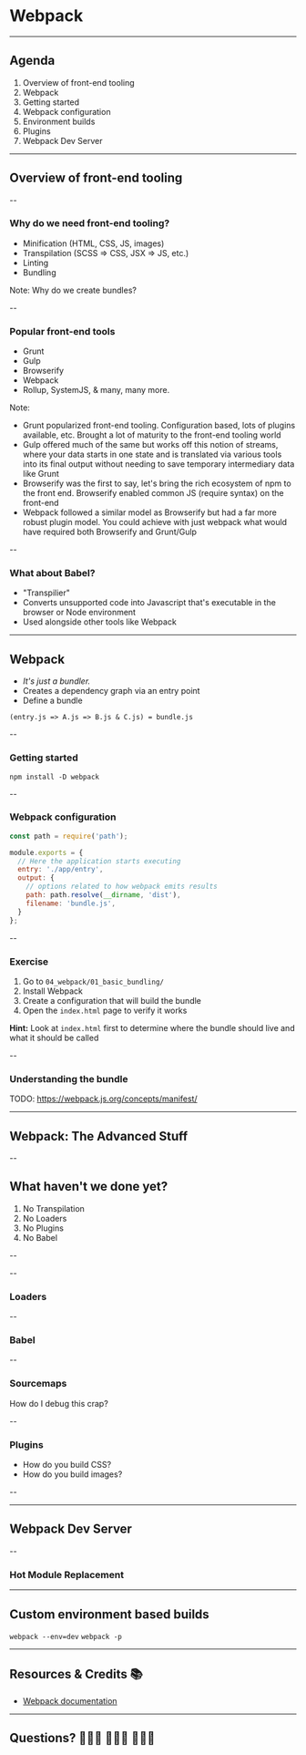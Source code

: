 # Webpack

---

## Agenda

1. Overview of front-end tooling
2. Webpack
3. Getting started
4. Webpack configuration
5. Environment builds
6. Plugins
7. Webpack Dev Server

---

## Overview of front-end tooling

--

### Why do we need front-end tooling?

* Minification (HTML, CSS, JS, images)
* Transpilation (SCSS => CSS, JSX => JS, etc.)
* Linting
* Bundling

Note:
Why do we create bundles?

--

### Popular front-end tools
* Grunt
* Gulp
* Browserify
* Webpack
* Rollup, SystemJS, & many, many more.

Note:
* Grunt popularized front-end tooling. Configuration based, lots of plugins available, etc. Brought a lot of maturity to the front-end tooling world
* Gulp offered much of the same but works off this notion of streams, where your data starts in one state and is translated via various tools into its final output without needing to save temporary intermediary data like Grunt
* Browserify was the first to say, let's bring the rich ecosystem of npm to the front end. Browserify enabled common JS (require syntax) on the front-end
* Webpack followed a similar model as Browserify but had a far more
robust plugin model. You could achieve with just webpack what would
have required both Browserify and Grunt/Gulp

--

### What about Babel?
* "Transpilier"
* Converts unsupported code into Javascript that's executable in the browser or Node environment
* Used alongside other tools like Webpack

---

## Webpack

* *It's just a bundler.*
* Creates a dependency graph via an entry point
* Define a bundle

`(entry.js => A.js => B.js & C.js) = bundle.js`

--

### Getting started

```
npm install -D webpack
```

--

### Webpack configuration

```js
const path = require('path');

module.exports = {
  // Here the application starts executing
  entry: './app/entry', 
  output: {
    // options related to how webpack emits results
    path: path.resolve(__dirname, 'dist'),
    filename: 'bundle.js',
  }
};
```
--

### Exercise

1. Go to `04_webpack/01_basic_bundling/`
2. Install Webpack
3. Create a configuration that will build the bundle
4. Open the `index.html` page to verify it works

**Hint:** Look at `index.html` first to determine where the bundle should live and what it should be called

--

### Understanding the bundle

TODO: https://webpack.js.org/concepts/manifest/

---

## Webpack: The Advanced Stuff

--

## What haven't we done yet?

1. No Transpilation
2. No Loaders
3. No Plugins
4. No Babel

--

--

### Loaders

--

### Babel

--

### Sourcemaps

How do I debug this crap?

--

### Plugins

* How do you build CSS?
* How do you build images?

--

---

## Webpack Dev Server

--

### Hot Module Replacement

---

## Custom environment based builds

`webpack --env=dev`
`webpack -p`

---

## Resources & Credits 📚

* [Webpack documentation](https://webpack.js.org/)

---

## Questions? 🙋🏾‍♀️ 🙆🏻‍♂️ 🙋🏻‍♀️

